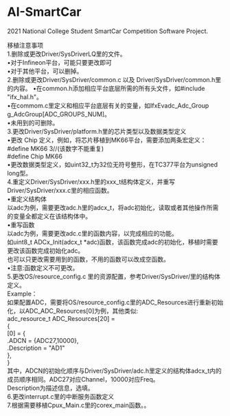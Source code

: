 # AI-SmartCar
 2021 National College Student SmartCar Competition Software Project.  
   
     
 移植注意事项  
 1.删除或更改Driver/SysDriverLQ里的文件。  
    •对于Infineon平台，可能只要更改即可  
    •对于其他平台，可以删掉。  
 2.删除或更改Driver/SysDriver/common.c 以及 Driver/SysDriver/common.h里的内容。 
    •在common.h添加相应平台底层所需的所有头文件，如#include "ifx_hal.h"。  
    •在commom.c里定义和相应平台底层有关的变量，如IfxEvadc_Adc_Group g_AdcGroup[ADC_GROUPS_NUM]。  
    •未用到的可删除。  
 3.更改Driver/SysDriver/platform.h里的芯片类型以及数据类型定义  
   •更改 Chip 定义，例如，将芯片移植到MK66平台，需要添加两条宏定义：  
     #define MK66 3//(该数字不能重复)  
     #define Chip MK66  
   •更改数据类型定义，如uint32_t为32位无符号整形，在TC377平台为unsigned long型。  
 4.重定义Driver/SysDriver/xxx.h里的xxx_t结构体定义，并重写Driver/SysDriver/xxx.c里的相应函数。  
   •重定义结构体  
    以adc为例，需要更改adc.h里的adcx_t，将adc初始化，读取或者其他操作所需的变量全都定义在该结构体中。  
   •重写函数  
    以adc为例，需要更改adc.c里的函数内容，以完成相应的功能。  
    如uint8_t ADCx_Init(adcx_t *adc)函数，该函数完成adc的初始化，移植时需要更改该函数完成初始化adc。  
    也可以只更改需要用到的函数，不用的函数可以改成空函数。  
   •注意:函数定义不可更改。  
 5.更改OS/resource_config.c 里的资源配置，参考Driver/SysDriver/里的结构体定义。  
   Example：  
   如果配置ADC，需要将OS/resource_config.c里的ADC_Resources进行重新初始化，以ADC_ADC_Resources[0]为例，其他类似:  
   adc_resource_t ADC_Resources[20] =  
   {  
        [0] = {  
               .ADCN = {ADC27,10000},  
               .Description = "AD1"  
        },  
   }  
   其中，ADCN的初始化顺序与Driver/SysDriver/adc.h里定义的结构体adcx_t内的成员顺序相同。ADC27对应Channel，10000对应Freq。  
   Description为描述信息，选填。  
 6.更改interrupt.c里的中断服务函数定义  
 7.根据需要移植Cpux_Main.c里的corex_main函数。。
